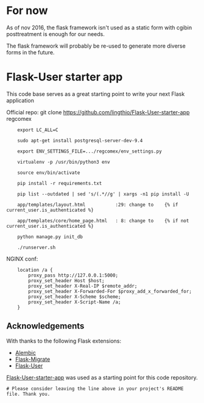 # For now
As of nov 2016, the flask framework isn't used as a static form with cgibin posttreatment is enough for our needs.

The flask framework will probably be re-used to generate more diverse forms in the future.

# Flask-User starter app
This code base serves as a great starting point to write your next Flask application  


Official repo:
git clone https://github.com/lingthio/Flask-User-starter-app   regcomex


        export LC_ALL=C

        sudo apt-get install postgresql-server-dev-9.4

        export ENV_SETTINGS_FILE=.../regcomex/env_settings.py

        virtualenv -p /usr/bin/python3 env

        source env/bin/activate

        pip install -r requirements.txt

        pip list --outdated | sed 's/(.*//g' | xargs -n1 pip install -U

        app/templates/layout.html           :29: change to    {% if current_user.is_authenticated %}

        app/templates/core/home_page.html   : 8: change to    {% if not current_user.is_authenticated %}

        python manage.py init_db

        ./runserver.sh





NGINX conf:


        location /a {
            proxy_pass http://127.0.0.1:5000;
            proxy_set_header Host $host;
            proxy_set_header X-Real-IP $remote_addr;
            proxy_set_header X-Forwarded-For $proxy_add_x_forwarded_for;
            proxy_set_header X-Scheme $scheme;
            proxy_set_header X-Script-Name /a;
        }



## Acknowledgements
With thanks to the following Flask extensions:

* [Alembic](alembic.readthedocs.org)
* [Flask-Migrate](flask-migrate.readthedocs.org)
* [Flask-User](pythonhosted.org/Flask-User/)

[Flask-User-starter-app](https://github.com/lingthio/Flask-User-starter-app) was used as a starting point for this code repository.

    # Please consider leaving the line above in your project's README file. Thank you.
